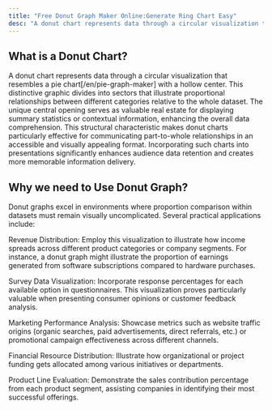 ```yaml
---
title: "Free Donut Graph Maker Online:Generate Ring Chart Easy"
desc: "A donut chart represents data through a circular visualization that resembles a pie chart with a hollow center. This distinctive graphic divides into sectors that illustrate proportional relationships between different categories relative to the whole dataset. The unique central opening serves as valuable real estate for displaying summary statistics or contextual information, enhancing the overall data comprehension. Try it now—no sign-up required!"
---
```


## What is a Donut Chart?

A donut chart represents data through a circular visualization that resembles a pie chart[/en/pie-graph-maker] with a hollow center. This distinctive graphic divides into sectors that illustrate proportional relationships between different categories relative to the whole dataset. The unique central opening serves as valuable real estate for displaying summary statistics or contextual information, enhancing the overall data comprehension. This structural characteristic makes donut charts particularly effective for communicating part-to-whole relationships in an accessible and visually appealing format. Incorporating such charts into presentations significantly enhances audience data retention and creates more memorable information delivery.

## Why we need to Use Donut Graph?

Donut graphs excel in environments where proportion comparison within datasets must remain visually uncomplicated. Several practical applications include:

Revenue Distribution: Employ this visualization to illustrate how income spreads across different product categories or company segments. For instance, a donut graph might illustrate the proportion of earnings generated from software subscriptions compared to hardware purchases.

Survey Data Visualization: Incorporate response percentages for each available option in questionnaires. This visualization proves particularly valuable when presenting consumer opinions or customer feedback analysis.

Marketing Performance Analysis: Showcase metrics such as website traffic origins (organic searches, paid advertisements, direct referrals, etc.) or promotional campaign effectiveness across different channels.

Financial Resource Distribution: Illustrate how organizational or project funding gets allocated among various initiatives or departments.

Product Line Evaluation: Demonstrate the sales contribution percentage from each product segment, assisting companies in identifying their most successful offerings.